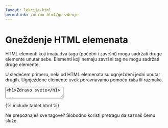 ```yaml
---
layout: lekcija-html
permalink: /ucimo-html/gnezdenje
---
```


# Gneždenje HTML elemenata

HTML elementi koji imaju dva taga (početni i završni) mogu sadržati druge elemente unutar sebe. Elementi koji nemaju završni tag ne mogu sadržati druge elemente.

U sledećem primeru, neki od HTML elemenata su ugnježdeni jedni unutar drugih. Ugnježdene elemente uvek poravnavamo pomoću `tab`a ili razmaka.

<textarea id="editor-ulaz">
<h1>Zdravo svete</h1>

<div>
	<img src="https://upload.wikimedia.org/wikipedia/commons/thumb/5/5d/Gibson-sg.svg/48px-Gibson-sg.svg.png" alt="gitara" />

    <p>Ja sam prvi pasus u prvom odeljku i sadržim <b>podebljan tekst</b>.</p>

    <p>Ja sam drugi pasus u prvom odeljku i sadržim <i>iskošen tekst</i>.</p>
</div>

<section>
    <h2>Ja sam podnaslov</h2>

    <p>Ja sam prvi pasus u drugom odeljku i sadržim unos <input />.</p>

    <p>Ja sam drugi pasus u drugom odeljku i sadržim <a href="https://sh.wikipedia.org">link ka Wikipediji</a>.</p>
</section>
</textarea>

{% include tablet.html %}

Ne prepoznaješ sve tagove? Slobodno koristi pretragu da saznaš čemu služe.
